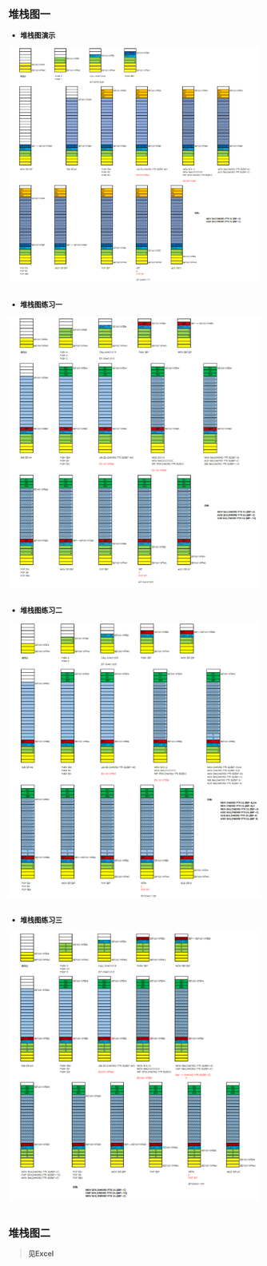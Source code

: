 ## 堆栈图一

- **堆栈图演示**
<div align="center"> <img src="../images//_1_stack_img.png" width=""/> </div><br>

- **堆栈图练习一**
<div align="center"> <img src="../images//_2_stack_img.png" width=""/> </div><br>

- **堆栈图练习二**
<div align="center"> <img src="../images//_3_stack_img.png" width=""/> </div><br>

- **堆栈图练习三**
<div align="center"> <img src="../images//_4_stack_img.png" width=""/> </div><br>

## 堆栈图二

> **见Excel**